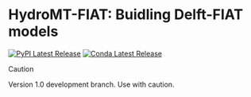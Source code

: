 # HydroMT-FIAT: Buidling Delft-FIAT models
[![PyPI Latest Release](https://img.shields.io/pypi/v/hydromt-fiat.svg)](https://pypi.org/project/hydromt-fiat/) [![Conda Latest Release](https://anaconda.org/conda-forge/hydromt_fiat/badges/version.svg)](https://anaconda.org/conda-forge/hydromt_fiat)

> [!CAUTION]
> Version 1.0 development branch. Use with caution.
